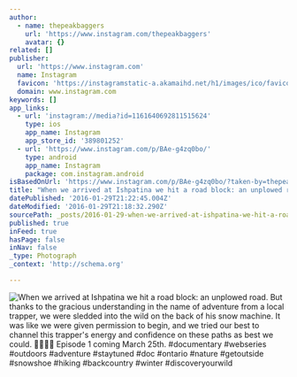 ```yaml
---
author:
  - name: thepeakbaggers
    url: 'https://www.instagram.com/thepeakbaggers'
    avatar: {}
related: []
publisher:
  url: 'https://www.instagram.com'
  name: Instagram
  favicon: 'https://instagramstatic-a.akamaihd.net/h1/images/ico/favicon.ico/7cdab0872b15.ico'
  domain: www.instagram.com
keywords: []
app_links:
  - url: 'instagram://media?id=1161640692811515624'
    type: ios
    app_name: Instagram
    app_store_id: '389801252'
  - url: 'https://www.instagram.com/p/BAe-g4zq0bo/'
    type: android
    app_name: Instagram
    package: com.instagram.android
isBasedOnUrl: 'https://www.instagram.com/p/BAe-g4zq0bo/?taken-by=thepeakbaggers'
title: "When we arrived at Ishpatina we hit a road block: an unplowed road. But thanks to the gracious understanding in the name of adventure from a local trapper, we were sledded into the wild on the back of his snow machine. It was like we were given permission to begin, and we tried our best to channel this trapper's energy and confidence on these paths as best we could. \uD83C\uDF32\uD83D\uDCAA\uD83C\uDFFD\uD83D\uDC9B Episode 1 coming March 25th. #documentary #webseries #outdoors #adventure #staytuned #doc #ontario #nature #getoutside #snowshoe #hiking #backcountry #winter #discoveryourwild"
datePublished: '2016-01-29T21:22:45.004Z'
dateModified: '2016-01-29T21:18:32.290Z'
sourcePath: _posts/2016-01-29-when-we-arrived-at-ishpatina-we-hit-a-road-block-an-unplowe.md
published: true
inFeed: true
hasPage: false
inNav: false
_type: Photograph
_context: 'http://schema.org'

---
```

![When we arrived at Ishpatina we hit a road block&colon; an unplowed road&period; But thanks to the gracious understanding in the name of adventure from a local trapper&comma; we were sledded into the wild on the back of his snow machine&period; It was like we were given permission to begin&comma; and we tried our best to channel this trapper's energy and confidence on these paths as best we could&period;  Episode 1 coming March 25th&period; &num;documentary &num;webseries &num;outdoors &num;adventure &num;staytuned &num;doc &num;ontario &num;nature &num;getoutside &num;snowshoe &num;hiking &num;backcountry &num;winter &num;discoveryourwild](https://scontent.cdninstagram.com/t51.2885-15/s640x640/sh0.08/e35/12547246_142821169427242_415853916_n.jpg)